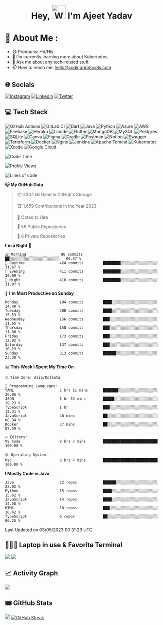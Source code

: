<h1 align="center"> Hey, <img src="https://raw.githubusercontent.com/nixin72/nixin72/master/wave.gif" 
         alt="Waving hand animated gif"
         height="45"
         width="45" /> I'm Ajeet Yadav</h1>

# 💫 About Me :
- 😄 Pronouns: He/His
- 🌱 I’m currently learning more about Kubernetes.
- 💬 Ask me about any tech-related stuff.
- 📫 How to reach me: hello@codingprotocols.com

## 🌐 Socials
[![Instagram](https://img.shields.io/badge/Instagram-E4405F?style=for-the-badge&logo=instagram&logoColor=white)](https://instagram.com/im.ajeetyadav) [![LinkedIn](https://img.shields.io/badge/LinkedIn-0077B5?style=for-the-badge&logo=linkedin&logoColor=white)](https://linkedin.com/in/imajeetyadav)  [![Twitter](https://img.shields.io/twitter/follow/imAjeet_?logo=Twitter&style=for-the-badge)](https://twitter.com/imAjeet_)

## 💻 Tech Stack
![GitHub Actions](https://img.shields.io/badge/github%20actions-%232671E5.svg?style=for-the-badge&logo=githubactions&logoColor=white) ![GitLab CI](https://img.shields.io/badge/gitlab%20ci-%23181717.svg?style=for-the-badge&logo=gitlab&logoColor=white) ![Dart](https://img.shields.io/badge/dart-%230175C2.svg?style=for-the-badge&logo=dart&logoColor=white)  ![Java](https://img.shields.io/badge/java-%23ED8B00.svg?style=for-the-badge&logo=java&logoColor=white)   ![Python](https://img.shields.io/badge/python-3670A0?style=for-the-badge&logo=python&logoColor=ffdd54) ![Azure](https://img.shields.io/badge/azure-%230072C6.svg?style=for-the-badge&logo=microsoftazure&logoColor=white) ![AWS](https://img.shields.io/badge/AWS-%23FF9900.svg?style=for-the-badge&logo=amazon-aws&logoColor=white) ![Firebase](https://img.shields.io/badge/firebase-%23039BE5.svg?style=for-the-badge&logo=firebase)  ![Heroku](https://img.shields.io/badge/heroku-%23430098.svg?style=for-the-badge&logo=heroku&logoColor=white) ![Linode](https://img.shields.io/badge/linode-00A95C?style=for-the-badge&logo=linode&logoColor=white) ![Flutter](https://img.shields.io/badge/Flutter-%2302569B.svg?style=for-the-badge&logo=Flutter&logoColor=white) ![MongoDB](https://img.shields.io/badge/MongoDB-%234ea94b.svg?style=for-the-badge&logo=mongodb&logoColor=white) ![MySQL](https://img.shields.io/badge/mysql-%2300f.svg?style=for-the-badge&logo=mysql&logoColor=white) ![Postgres](https://img.shields.io/badge/postgres-%23316192.svg?style=for-the-badge&logo=postgresql&logoColor=white) ![SQLite](https://img.shields.io/badge/sqlite-%2307405e.svg?style=for-the-badge&logo=sqlite&logoColor=white)  ![Canva](https://img.shields.io/badge/Canva-%2300C4CC.svg?style=for-the-badge&logo=Canva&logoColor=white) 	![Figma](https://img.shields.io/badge/figma-%23F24E1E.svg?style=for-the-badge&logo=figma&logoColor=white) ![Gradle](https://img.shields.io/badge/Gradle-02303A.svg?style=for-the-badge&logo=Gradle&logoColor=white) ![Postman](https://img.shields.io/badge/Postman-FF6C37?style=for-the-badge&logo=postman&logoColor=white) ![Notion](https://img.shields.io/badge/Notion-%23000000.svg?style=for-the-badge&logo=notion&logoColor=white) ![Swagger](https://img.shields.io/badge/-Swagger-%23Clojure?style=for-the-badge&logo=swagger&logoColor=white) ![Terraform](https://img.shields.io/badge/terraform-%235835CC.svg?style=for-the-badge&logo=terraform&logoColor=white) ![Docker](https://img.shields.io/badge/docker-%230db7ed.svg?style=for-the-badge&logo=docker&logoColor=white) ![Nginx](https://img.shields.io/badge/nginx-%23009639.svg?style=for-the-badge&logo=nginx&logoColor=white) ![Jenkins](https://img.shields.io/badge/jenkins-%232C5263.svg?style=for-the-badge&logo=jenkins&logoColor=white) ![Apache Tomcat](https://img.shields.io/badge/apache%20tomcat-%23F8DC75.svg?style=for-the-badge&logo=apache-tomcat&logoColor=black) ![Kubernetes](https://img.shields.io/badge/kubernetes-%23326ce5.svg?style=for-the-badge&logo=kubernetes&logoColor=white) ![Xcode](https://img.shields.io/badge/Xcode-007ACC?style=for-the-badge&logo=Xcode&logoColor=white) ![Google Cloud](https://img.shields.io/badge/GoogleCloud-%234285F4.svg?style=for-the-badge&logo=google-cloud&logoColor=white)

<!--START_SECTION:waka-->
![Code Time](http://img.shields.io/badge/Code%20Time-8%20hrs%2052%20mins-blue)

![Profile Views](http://img.shields.io/badge/Profile%20Views-78-blue)

![Lines of code](https://img.shields.io/badge/From%20Hello%20World%20I%27ve%20Written-764.5%20thousand%20lines%20of%20code-blue)

**🐱 My GitHub Data** 

> 📦 330.1 kB Used in GitHub's Storage 
 > 
> 🏆 1,659 Contributions in the Year 2023
 > 
> 💼 Opted to Hire
 > 
> 📜 56 Public Repositories 
 > 
> 🔑 8 Private Repositories 
 > 
**I'm a Night 🦉** 

```text
🌞 Morning                88 commits          ██░░░░░░░░░░░░░░░░░░░░░░░   06.57 % 
🌆 Daytime                424 commits         ████████░░░░░░░░░░░░░░░░░   31.67 % 
🌃 Evening                411 commits         ████████░░░░░░░░░░░░░░░░░   30.69 % 
🌙 Night                  416 commits         ████████░░░░░░░░░░░░░░░░░   31.07 % 
```
📅 **I'm Most Productive on Sunday** 

```text
Monday                   194 commits         ████░░░░░░░░░░░░░░░░░░░░░   14.49 % 
Tuesday                  208 commits         ████░░░░░░░░░░░░░░░░░░░░░   15.53 % 
Wednesday                156 commits         ███░░░░░░░░░░░░░░░░░░░░░░   11.65 % 
Thursday                 158 commits         ███░░░░░░░░░░░░░░░░░░░░░░   11.80 % 
Friday                   173 commits         ███░░░░░░░░░░░░░░░░░░░░░░   12.92 % 
Saturday                 137 commits         ███░░░░░░░░░░░░░░░░░░░░░░   10.23 % 
Sunday                   313 commits         ██████░░░░░░░░░░░░░░░░░░░   23.38 % 
```


📊 **This Week I Spent My Time On** 

```text
🕑︎ Time Zone: Asia/Kolkata

💬 Programming Languages: 
YAML                     2 hrs 11 mins       ███████░░░░░░░░░░░░░░░░░░   26.86 % 
JSON                     1 hr 33 mins        █████░░░░░░░░░░░░░░░░░░░░   19.23 % 
TypeScript               1 hr                ███░░░░░░░░░░░░░░░░░░░░░░   12.41 % 
JavaScript               40 mins             ██░░░░░░░░░░░░░░░░░░░░░░░   08.34 % 
Docker                   37 mins             ██░░░░░░░░░░░░░░░░░░░░░░░   07.59 % 

🔥 Editors: 
VS Code                  8 hrs 7 mins        █████████████████████████   100.00 % 

💻 Operating System: 
Mac                      8 hrs 7 mins        █████████████████████████   100.00 % 
```

**I Mostly Code in Java** 

```text
Java                     22 repos            ██████░░░░░░░░░░░░░░░░░░░   22.92 % 
Python                   15 repos            ████░░░░░░░░░░░░░░░░░░░░░   15.62 % 
JavaScript               14 repos            ████░░░░░░░░░░░░░░░░░░░░░   14.58 % 
HTML                     10 repos            ███░░░░░░░░░░░░░░░░░░░░░░   10.42 % 
TypeScript               6 repos             ██░░░░░░░░░░░░░░░░░░░░░░░   06.25 % 
```




 Last Updated on 03/05/2023 00:31:29 UTC
<!--END_SECTION:waka-->

## 👨🏻‍💻 Laptop in use & Favorite Terminal
![](https://img.shields.io/badge/Apple-MacBook_Air_2021-333333?style=for-the-badge&logo=apple&logoColor=white) 
![](https://img.shields.io/badge/iTerm2-000000?style=for-the-badge&logo=iterm2&logoColor=white)

## 📈 Activity Graph
![](http://github-profile-summary-cards.vercel.app/api/cards/profile-details?username=imajeetyadav&theme=github_dark)

## 📟 GitHub Stats
![](https://github-readme-stats.vercel.app/api?username=imAjeetYadav&show_icons=true&theme=dark) 
[![GitHub Streak](https://github-readme-streak-stats.herokuapp.com?user=imajeetyadav&theme=dark)](https://git.io/streak-stats)
